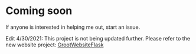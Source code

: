 # Coming soon
If anyone is interested in helping me out, start an issue.

Edit 4/30/2021:
This project is not being updated further. Please refer to the new website project: [GrootWebsiteFlask](https://github.com/dank-tagg/GrootWebsiteFlask)